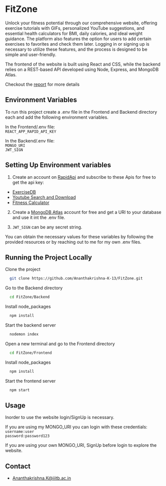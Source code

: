 # FitZone
Unlock your fitness potential through our comprehensive website, offering exercise tutorials with GIFs, personalized YouTube suggestions, and essential health calculators for BMI, daily calories, and ideal weight guidance. The platform also features the option for users to add certain exercises to favorites and check them later. Logging in or signing up is necessary to utilize these features, and the process is designed to be simple and user-friendly.

The frontend of the website is built using React and CSS, while the backend relies on a REST-based API developed using Node, Express, and MongoDB Atlas.

Checkout the [report](./report-zense.md) for more details


## Environment Variables
To run this project create a .env file in the Frontend and Backend directory each and add the following environment variables.<br />

In the Frontend/.env file:<br />
`REACT_APP_RAPID_API_KEY`<br />

In the Backend/.env file:<br />
`MONGO_URI`<br />
`JWT_SIGN`<br />


## Setting Up Environment variables
1. Create an account on [RapidApi](https://rapidapi.com/hub) and subscribe to these Apis for free to get the api key:
  * [ExerciseDB](https://rapidapi.com/justin-WFnsXH_t6/api/exercisedb)
  * [Youtube Search and Download](https://rapidapi.com/h0p3rwe/api/youtube-search-and-download)
  * [Fitness Calculator](https://rapidapi.com/malaaddincelik/api/fitness-calculator)

2. Create a [MongoDB Atlas](https://www.mongodb.com/atlas/database) account for free and get a URI to your database and use it int the .env file.
  
3. `JWT_SIGN` can be any secret string.

You can obtain the necessary values for these variables by following the provided resources or by reaching out to me for my own .env files.


## Running the Project Locally
Clone the project
```bash
  git clone https://github.com/Ananthakrishna-K-13/FitZone.git
```
Go to the Backend directory
```bash
  cd FitZone/Backend
```
Install node_packages
```bash
  npm install
```
Start the backend server
```bash
  nodemon index
```
Open a new terminal and go to the Frontend directory
```bash
  cd FitZone/Frontend
```
Install node_packages
```bash
  npm install
```
Start the frontend server
```bash
  npm start
```


## Usage
Inorder to use the website login/SignUp is necessary.<br/>

If you are using my MONGO_URI you can login with these credentials:<br/>
`username:user`<br/>
`password:password123`<br/>

If you are using your own MONGO_URI, SignUp before login to explore the website.<br/>

## Contact

* Ananthakrishna.K@iiitb.ac.in

